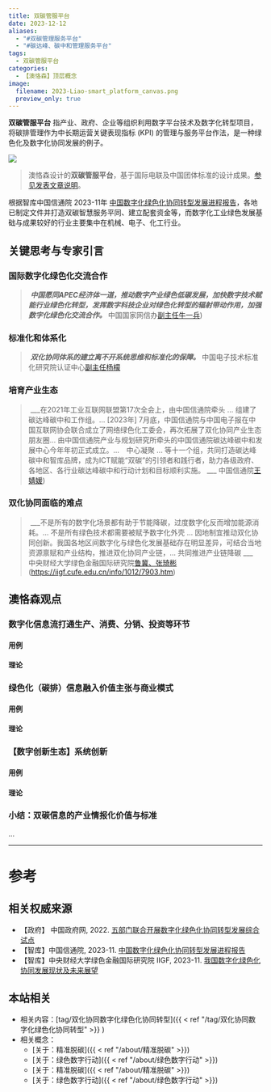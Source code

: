 ```yaml
---
title: 双碳管服平台　 
date: 2023-12-12
aliases:
  - "#双碳管理服务平台"
  - "#碳达峰、碳中和管理服务平台"
tags:
  - 双碳管服平台
categories:
  - 【澳恪森】顶层概念
image:
  filename: 2023-Liao-smart_platform_canvas.png
  preview_only: true
---
```


**双碳管服平台** 指产业、政府、企业等组织利用数字平台技术及数字化转型项目，将碳排管理作为中长期运营关键表现指标 (KPI) 的管理与服务平台作法，是一种绿色化及数字化协同发展的例子。

<!-- more -->

![](2023-Liao-smart_platform_canvas.png)
> 澳恪森设计的**双碳管服平台**，基于国际电联及中国团体标准的设计成果。[参见发表文章说明](/post/2023-02-20-smart-digital-platforms-carbon-neutral-management-services)。


根据智库中国信通院 2023-11年 [中国数字化绿色化协同转型发展进程报告](http://www.caict.ac.cn/kxyj/qwfb/ztbg/202311/P020231110566201824016.pdf)，各地已制定文件并打造双碳智慧服务平同、建立配套资金等，而数字化工业绿色发展基础与成果较好的行业主要集中在机械、电子、化工行业。

## 关键思考与专家引言

### 国际数字化绿色化交流合作

>  ___中国愿同APEC经济体一道，推动数字产业绿色低碳发展，加快数字技术赋能行业绿色化转型，发挥数字科技企业对绿色化转型的辐射带动作用，加强数字化绿色化交流合作。___
>  中国国家网信办[副主任牛一兵](http://www.cac.gov.cn/2023-06/21/c_1688997016949651.htm))

### 标准化和体系化

>  ___双化协同体系的建立离不开系统思维和标准化的保障。___
>  中国电子技术标准化研究院认证中心[副主任杨檬](https://k.sina.com.cn/article_2090512390_7c9ab0060200266ad.html)


### 培育产业生态

>  ___在2021年工业互联网联盟第17次全会上，由中国信通院牵头 ... 组建了碳达峰碳中和工作组。... [2023年] 7月底，中国信通院与中国电子报在中国互联网协会联合成立了网络绿色化工委会，再次拓展了双化协同产业生态朋友圈... 由中国信通院产业与规划研究所牵头的中国信通院碳达峰碳中和发展中心今年年初正式成立。...　中心凝聚 ... 等十一个组，共同打造碳达峰碳中和智库品牌，成为ICT赋能“双碳”的引领者和践行者，助力各级政府、各地区、各行业碳达峰碳中和行动计划和目标顺利实施。 ___
>  中国信通院[王婧媛](https://www.sjz.gov.cn/col/1660290300813/2023/06/06/1686015560429.html))


### 双化协同面临的难点

>  ___不是所有的数字化场景都有助于节能降碳，过度数字化反而增加能源消耗。... 不是所有绿色技术都需要被赋予数字化外壳 ... 因地制宜推动双化协同创新。我国各地区间数字化与绿色化发展基础存在明显差异，可结合当地资源禀赋和产业结构，推进双化协同产业链，... 共同推进产业链降碳  ___
>   中央财经大学绿色金融国际研究院[鲁冀、张琦彬]()(https://iigf.cufe.edu.cn/info/1012/7903.htm)
>  

## 澳恪森观点

### 数字化信息流打通生产、消费、分销、投资等环节

#### 用例

#### 理论

### 绿色化（碳排）信息融入价值主张与商业模式

#### 用例

#### 理论


### 【数字创新生态】系统创新


#### 用例

#### 理论


### 小结：双碳信息的产业情报化价值与标准


...


---
# 参考

## 相关权威来源

*  【政府】 中国政府网, 2022. [五部门联合开展数字化绿色化协同转型发展综合试点](https://www.gov.cn/xinwen/2022-11/17/content_5727637.htm)
*  【智库】中国信通院, 2023-11. [中国数字化绿色化协同转型发展进程报告](http://www.caict.ac.cn/kxyj/qwfb/ztbg/202311/P020231110566201824016.pdf)
* 【智库】中央财经大学绿色金融国际研究院 IIGF, 2023-11. [我国数字化绿色化协同发展现状及未来展望](http://www.caict.ac.cn/kxyj/qwfb/ztbg/202311/P020231110566201824016.pdf)


## 本站相关
* 相关内容：[tag/双化协同数字化绿色化协同转型]({{ < ref "/tag/双化协同数字化绿色化协同转型" >}} )
* 相关概念：
	* [关于：精准脱碳]({{ < ref "/about/精准脱碳" >}})
	* [关于：绿色数字行动]({{ < ref "/about/绿色数字行动" >}})
	* [关于：精准脱碳]({{ < ref "/about/精准脱碳" >}})
	* [关于：绿色数字行动]({{ < ref "/about/绿色数字行动" >}})